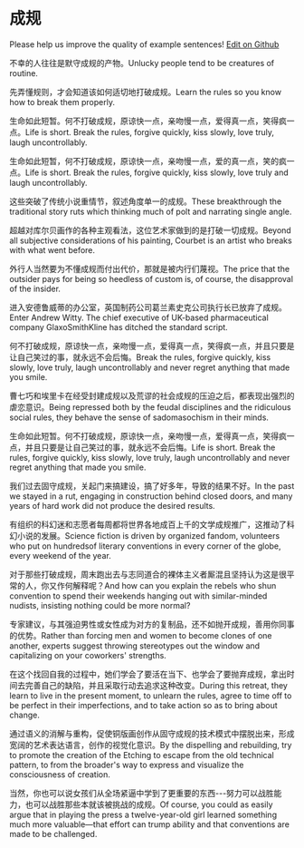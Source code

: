 # 成规

Please help us improve the quality of example sentences! [Edit on Github](https://github.com/jiyushe/jiyu-example-sentence-source/blob/main/chinese/chenggui.md)

<p><span class="chinese">不幸的人往往是默守成规的产物。</span><span class="english">Unlucky people tend to be creatures of routine.</span></p>

<p><span class="chinese">先弄懂规则，才会知道该如何适切地打破成规。</span><span class="english">Learn the rules so you know how to break them properly.</span></p>

<p><span class="chinese">生命如此短暂。何不打破成规，原谅快一点，亲吻慢一点，爱得真一点，笑得疯一点。</span><span class="english">Life is short. Break the rules, forgive quickly, kiss slowly, love truly, laugh uncontrollably.</span></p>

<p><span class="chinese">生命如此短暂，何不打破成规，原谅快一点，亲吻慢一点，爱的真一点，笑的疯一点。</span><span class="english">Life is short. Break the rules, forgive quickly, kiss slowly, love truly and laugh uncontrollably.</span></p>

<p><span class="chinese">这些突破了传统小说重情节，叙述角度单一的成规。</span><span class="english">These breakthrough the traditional story ruts which thinking much of polt and narrating single angle.</span></p>

<p><span class="chinese">超越对库尔贝画作的各种主观看法，这位艺术家做到的是打破一切成规。</span><span class="english">Beyond all subjective considerations of his painting, Courbet is an artist who breaks with what went before.</span></p>

<p><span class="chinese">外行人当然要为不懂成规而付出代价，那就是被内行们蔑视。</span><span class="english">The price that the outsider pays for being so heedless of custom is, of course, the disapproval of the insider.</span></p>

<p><span class="chinese">进入安德鲁威蒂的办公室，英国制药公司葛兰素史克公司执行长已放弃了成规。</span><span class="english">Enter Andrew Witty. The chief executive of UK-based pharmaceutical company GlaxoSmithKline has ditched the standard script.</span></p>

<p><span class="chinese">何不打破成规，原谅快一点，亲吻慢一点，爱得真一点，笑得疯一点，并且只要是让自己笑过的事，就永远不会后悔。</span><span class="english">Break the rules, forgive quickly, kiss slowly, love truly, laugh uncontrollably and never regret anything that made you smile.</span></p>

<p><span class="chinese">曹七巧和埃里卡在经受封建成规以及荒谬的社会成规的压迫之后，都表现出强烈的虐恋意识。</span><span class="english">Being repressed both by the feudal disciplines and the ridiculous social rules, they behave the sense of sadomasochism in their minds.</span></p>

<p><span class="chinese">生命如此短暂。何不打破成规，原谅快一点，亲吻慢一点，爱得真一点，笑得疯一点，并且只要是让自己笑过的事，就永远不会后悔。</span><span class="english">Life is short. Break the rules, forgive quickly, kiss slowly, love truly, laugh uncontrollably and never regret anything that made you smile.</span></p>

<p><span class="chinese">我们过去固守成规，关起门来搞建设，搞了好多年，导致的结果不好。</span><span class="english">In the past we stayed in a rut, engaging in construction behind closed doors, and many years of hard work did not produce the desired results.</span></p>

<p><span class="chinese">有组织的科幻迷和志愿者每周都将世界各地成百上千的文学成规推广，这推动了科幻小说的发展。</span><span class="english">Science fiction is driven by organized fandom, volunteers who put on hundredsof literary conventions in every corner of the globe, every weekend of the year.</span></p>

<p><span class="chinese">对于那些打破成规，周末跑出去与志同道合的裸体主义者厮混且坚持认为这是很平常的人，你又作何解释呢？</span><span class="english">And how can you explain the rebels who shun convention to spend their weekends hanging out with similar-minded nudists, insisting nothing could be more normal?</span></p>

<p><span class="chinese">专家建议，与其强迫男性或女性成为对方的复制品，还不如抛开成规，善用你同事的优势。</span><span class="english">Rather than forcing men and women to become clones of one another, experts suggest throwing stereotypes out the window and capitalizing on your coworkers' strengths.</span></p>

<p><span class="chinese">在这个找回自我的过程中，她们学会了要活在当下、也学会了要抛弃成规，拿出时间去完善自己的缺陷，并且采取行动去追求这种改变。</span><span class="english">During this retreat, they learn to live in the present moment, to unlearn the rules, agree to time off to be perfect in their imperfections, and to take action so as to bring about change.</span></p>

<p><span class="chinese">通过语义的消解与重构，促使铜版画创作从固守成规的技术模式中摆脱出来，形成宽阔的艺术表达语言，创作的视觉化意识。</span><span class="english">By the dispelling and rebuilding, try to promote the creation of the Etching to escape from the old technical pattern, to from the broader's way to express and visualize the consciousness of creation.</span></p>

<p><span class="chinese">当然，你也可以说女孩们从全场紧逼中学到了更重要的东西---努力可以战胜能力，也可以战胜那些本就该被挑战的成规。</span><span class="english">Of course, you could as easily argue that in playing the press a twelve-year-old girl learned something much more valuable—that effort can trump ability and that conventions are made to be challenged.</span></p>

